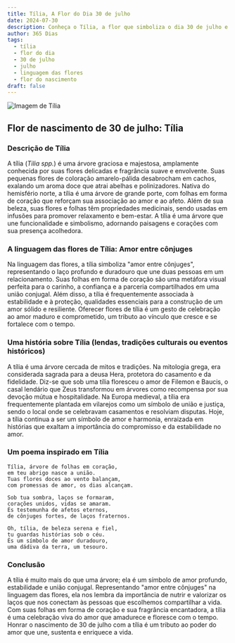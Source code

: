 ```yaml
---
title: Tília, A Flor do Dia 30 de julho
date: 2024-07-30
description: Conheça o Tília, a flor que simboliza o dia 30 de julho e seu significado 'Amor entre cônjuges'. Explore a beleza e o simbolismo desta flor encantadora.
author: 365 Dias
tags:
  - tília
  - flor do dia
  - 30 de julho
  - julho
  - linguagem das flores
  - flor do nascimento
draft: false
---
```


![Imagem de Tília](https://cdn.pixabay.com/photo/2020/06/28/18/30/linde-5350285_640.jpg#center)


## Flor de nascimento de 30 de julho: Tília

### Descrição de Tília

A tília (_Tilia spp._) é uma árvore graciosa e majestosa, amplamente conhecida por suas flores delicadas e fragrância suave e envolvente. Suas pequenas flores de coloração amarelo-pálida desabrocham em cachos, exalando um aroma doce que atrai abelhas e polinizadores. Nativa do hemisfério norte, a tília é uma árvore de grande porte, com folhas em forma de coração que reforçam sua associação ao amor e ao afeto. Além de sua beleza, suas flores e folhas têm propriedades medicinais, sendo usadas em infusões para promover relaxamento e bem-estar. A tília é uma árvore que une funcionalidade e simbolismo, adornando paisagens e corações com sua presença acolhedora.

### A linguagem das flores de Tília: Amor entre cônjuges

Na linguagem das flores, a tília simboliza "amor entre cônjuges", representando o laço profundo e duradouro que une duas pessoas em um relacionamento. Suas folhas em forma de coração são uma metáfora visual perfeita para o carinho, a confiança e a parceria compartilhados em uma união conjugal. Além disso, a tília é frequentemente associada à estabilidade e à proteção, qualidades essenciais para a construção de um amor sólido e resiliente. Oferecer flores de tília é um gesto de celebração ao amor maduro e comprometido, um tributo ao vínculo que cresce e se fortalece com o tempo.

### Uma história sobre Tília (lendas, tradições culturais ou eventos históricos)

A tília é uma árvore cercada de mitos e tradições. Na mitologia grega, era considerada sagrada para a deusa Hera, protetora do casamento e da fidelidade. Diz-se que sob uma tília floresceu o amor de Filemon e Baucis, o casal lendário que Zeus transformou em árvores como recompensa por sua devoção mútua e hospitalidade. Na Europa medieval, a tília era frequentemente plantada em vilarejos como um símbolo de união e justiça, sendo o local onde se celebravam casamentos e resolviam disputas. Hoje, a tília continua a ser um símbolo de amor e harmonia, enraizada em histórias que exaltam a importância do compromisso e da estabilidade no amor.

### Um poema inspirado em Tília

```
Tília, árvore de folhas em coração,  
em teu abrigo nasce a união.  
Tuas flores doces ao vento balançam,  
com promessas de amor, os dias alcançam.  

Sob tua sombra, laços se formaram,  
corações unidos, vidas se amaram.  
És testemunha de afetos eternos,  
de cônjuges fortes, de laços fraternos.  

Oh, tília, de beleza serena e fiel,  
tu guardas histórias sob o céu.  
És um símbolo de amor duradouro,  
uma dádiva da terra, um tesouro.  
```

### Conclusão

A tília é muito mais do que uma árvore; ela é um símbolo de amor profundo, estabilidade e união conjugal. Representando "amor entre cônjuges" na linguagem das flores, ela nos lembra da importância de nutrir e valorizar os laços que nos conectam às pessoas que escolhemos compartilhar a vida. Com suas folhas em forma de coração e sua fragrância encantadora, a tília é uma celebração viva do amor que amadurece e floresce com o tempo. Honrar o nascimento de 30 de julho com a tília é um tributo ao poder do amor que une, sustenta e enriquece a vida.